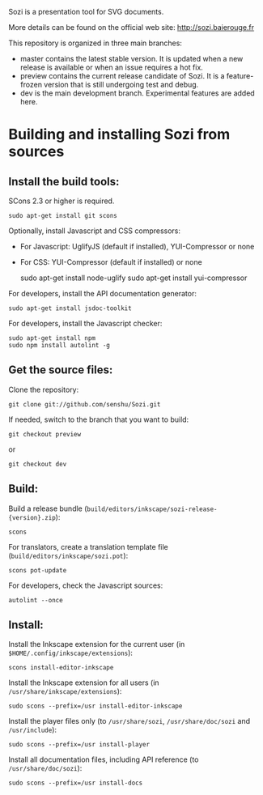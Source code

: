 
Sozi is a presentation tool for SVG documents.

More details can be found on the official web site: <http://sozi.baierouge.fr>

This repository is organized in three main branches:

- master contains the latest stable version. It is updated when a new release is available or when an issue requires a hot fix.
- preview contains the current release candidate of Sozi. It is a feature-frozen version that is still undergoing test and debug.
- dev is the main development branch. Experimental features are added here.


Building and installing Sozi from sources
=========================================

Install the build tools:
------------------------

SCons 2.3 or higher is required.

    sudo apt-get install git scons

Optionally, install Javascript and CSS compressors:
- For Javascript: UglifyJS (default if installed), YUI-Compressor or none
- For CSS: YUI-Compressor (default if installed) or none


    sudo apt-get install node-uglify
    sudo apt-get install yui-compressor

For developers, install the API documentation generator:

    sudo apt-get install jsdoc-toolkit
    
For developers, install the Javascript checker:

    sudo apt-get install npm
    sudo npm install autolint -g


Get the source files:
---------------------

Clone the repository:

    git clone git://github.com/senshu/Sozi.git

If needed, switch to the branch that you want to build:

    git checkout preview
    
or

    git checkout dev


Build:
------

Build a release bundle (`build/editors/inkscape/sozi-release-{version}.zip`):

    scons

For translators, create a translation template file (`build/editors/inkscape/sozi.pot`):

    scons pot-update

For developers, check the Javascript sources:

    autolint --once


Install:
--------

Install the Inkscape extension for the current user (in `$HOME/.config/inkscape/extensions`):

    scons install-editor-inkscape
    
Install the Inkscape extension for all users (in `/usr/share/inkscape/extensions`):

    sudo scons --prefix=/usr install-editor-inkscape

Install the player files only (to `/usr/share/sozi`, `/usr/share/doc/sozi` and `/usr/include`):

    sudo scons --prefix=/usr install-player

Install all documentation files, including API reference (to `/usr/share/doc/sozi`):

    sudo scons --prefix=/usr install-docs


